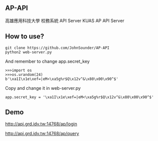 AP-API
---
高雄應用科技大學 校務系統 API Server
KUAS AP API Server


How to use?
---
    git clone https://github.com/JohnSounder/AP-API
    python2 web-server.py

And remember to change app.secret_key

    >>>import os
    >>>os.urandom(24)
    b'\xa1I\x1e\xef=|eM<\xa5g%r$Q\x12v^&\x80\x00\x90^$'
    
Copy and change it in web-server.py

    app.secret_key = '\xa1I\x1e\xef=|eM<\xa5g%r$Q\x12v^&\x80\x00\x90^$'
    


Demo
---
http://api.grd.idv.tw:14768/ap/login

http://api.grd.idv.tw:14768/ap/query

